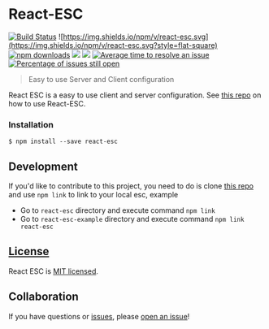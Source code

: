 # React-ESC 
[![Build Status](https://travis-ci.org/TriPSs/react-esc.svg?branch=master&style=flat-square)](https://travis-ci.org/TriPSs/react-esc?branch=master) ![https://img.shields.io/npm/v/react-esc.svg](https://img.shields.io/npm/v/react-esc.svg?style=flat-square) [![npm downloads](https://img.shields.io/npm/dt/react-esc.svg?maxAge=2592000&style=flat-square)](https://npm-stat.com/charts.html?package=react-esc) [![](https://img.shields.io/github/issues-raw/tripss/react-esc.svg?style=flat-square)](https://github.com/tripss/react-esc/issues) [![](https://img.shields.io/david/tripss/react-esc.svg?style=flat-square)](https://david-dm.org/tripss/react-esc#info=dependencies)
[![Average time to resolve an issue](http://isitmaintained.com/badge/resolution/tripss/react-esc.svg)](http://isitmaintained.com/project/tripss/react-esc "Average time to resolve an issue") [![Percentage of issues still open](http://isitmaintained.com/badge/open/tripss/react-esc.svg)](http://isitmaintained.com/project/tripss/react-esc "Percentage of issues still open")

> Easy to use Server and Client configuration

React ESC is a easy to use client and server configuration.
See [this repo](https://github.com/TriPSs/react-esc-example) on how to use React-ESC.

### Installation
```shell
$ npm install --save react-esc
```

## Development

If you'd like to contribute to this project, you need to do is clone
[this repo](https://github.com/TriPSs/react-esc-example) and use `npm link` to link to your local esc, example
- Go to `react-esc` directory and execute command `npm link`
- Go to `react-esc-example` directory and execute command `npm link react-esc`

## [License](https://github.com/tripss/react-esc/blob/master/LICENSE)

React ESC is [MIT licensed](./LICENSE).

## Collaboration

If you have questions or [issues](https://github.com/TriPSs/react-esc/issues), please [open an issue](https://github.com/TriPSs/react-esc/issues/new?title=[ESC])!
